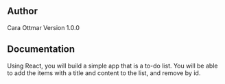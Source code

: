 ## Author
Cara Ottmar Version 1.0.0

## Documentation

Using React, you will build a simple app that is a to-do list. You will be able to add the items with a title and content to the list, and remove by id. 
